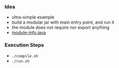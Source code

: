
### Idea

* ultra-simple example
* build a modular jar with main entry point, and run it
* the module does not require nor export anything
* [module-info.java](https://github.com/codetojoy/easter_eggs_for_java_9/blob/master/egg_01_Basic_Trivial/src/net.codetojoy/module-info.java)

### Execution Steps

* `./compile.sh`
* `./run.sh`
